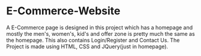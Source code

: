 # E-Commerce-Website
A E-Commerce page is designed in this project which has a homepage and mostly the men's, women's, kid's and offer zone is pretty much the same as the homepage. This also contains Login/Register and Contact Us. The Project is made using HTML, CSS and JQuery(just in homepage).
